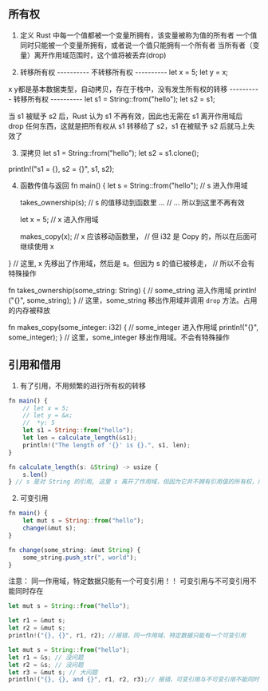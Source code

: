 ## 所有权
1. 定义
Rust 中每一个值都被一个变量所拥有，该变量被称为值的所有者
一个值同时只能被一个变量所拥有，或者说一个值只能拥有一个所有者
当所有者（变量）离开作用域范围时，这个值将被丢弃(drop)

2. 转移所有权
---------- 不转移所有权 ----------
let x = 5;
let y = x;

x y都是基本数据类型，自动拷贝，存在于栈中，没有发生所有权的转移
---------- 转移所有权 ----------
let s1 = String::from("hello");
let s2 = s1;

当 s1 被赋予 s2 后，Rust 认为 s1 不再有效，因此也无需在 s1 离开作用域后 drop 任何东西，这就是把所有权从 s1 转移给了 s2，s1 在被赋予 s2 后就马上失效了

3. 深拷贝
let s1 = String::from("hello");
let s2 = s1.clone();

println!("s1 = {}, s2 = {}", s1, s2);

4. 函数传值与返回
fn main() {
    let s = String::from("hello");  // s 进入作用域

    takes_ownership(s);             // s 的值移动到函数里 ...
                                    // ... 所以到这里不再有效

    let x = 5;                      // x 进入作用域

    makes_copy(x);                  // x 应该移动函数里，
                                    // 但 i32 是 Copy 的，所以在后面可继续使用 x

} // 这里, x 先移出了作用域，然后是 s。但因为 s 的值已被移走，
  // 所以不会有特殊操作

fn takes_ownership(some_string: String) { // some_string 进入作用域
    println!("{}", some_string);
} // 这里，some_string 移出作用域并调用 `drop` 方法。占用的内存被释放

fn makes_copy(some_integer: i32) { // some_integer 进入作用域
    println!("{}", some_integer);
} // 这里，some_integer 移出作用域。不会有特殊操作


## 引用和借用
1. 有了引用，不用频繁的进行所有权的转移
```js
fn main() {
    // let x = 5;
    // let y = &x;
    //  *y: 5
    let s1 = String::from("hello");
    let len = calculate_length(&s1);
    println!("The length of '{}' is {}.", s1, len);
}

fn calculate_length(s: &String) -> usize {
    s.len()
} // s 是对 String 的引用, 这里 s 离开了作用域，但因为它并不拥有引用值的所有权，所以无事发生
```

2. 可变引用
```js
fn main() {
    let mut s = String::from("hello");
    change(&mut s);
}

fn change(some_string: &mut String) {
    some_string.push_str(", world");
}
```
注意：
同一作用域，特定数据只能有一个可变引用！！
可变引用与不可变引用不能同时存在
```js
let mut s = String::from("hello");

let r1 = &mut s;
let r2 = &mut s;
println!("{}, {}", r1, r2); //报错，同一作用域，特定数据只能有一个可变引用

let mut s = String::from("hello");
let r1 = &s; // 没问题
let r2 = &s; // 没问题
let r3 = &mut s; // 大问题
println!("{}, {}, and {}", r1, r2, r3);// 报错，可变引用与不可变引用不能同时存在
```
